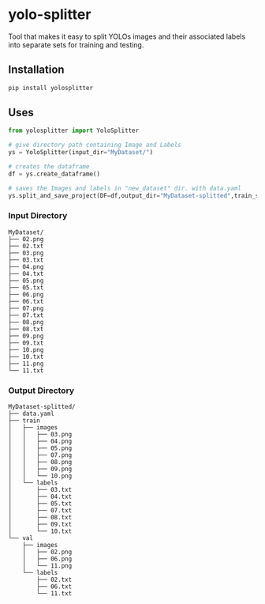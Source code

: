 # yolo-splitter
Tool that makes it easy to split YOLOs images and their associated labels into separate sets for training and testing.


## Installation
```bash
pip install yolosplitter
```

## Uses
```python
from yolosplitter import YoloSplitter

# give directory path containing Image and Labels
ys = YoloSplitter(input_dir="MyDataset/")

# creates the dataframe
df = ys.create_dataframe()

# saves the Images and labels in "new_dataset" dir. with data.yaml
ys.split_and_save_project(DF=df,output_dir="MyDataset-splitted",train_size=0.70)

```

### Input Directory
```
MyDataset/
├── 02.png
├── 02.txt
├── 03.png
├── 03.txt
├── 04.png
├── 04.txt
├── 05.png
├── 05.txt
├── 06.png
├── 06.txt
├── 07.png
├── 07.txt
├── 08.png
├── 08.txt
├── 09.png
├── 09.txt
├── 10.png
├── 10.txt
├── 11.png
└── 11.txt
```

### Output Directory
```
MyDataset-splitted/
├── data.yaml
├── train
│   ├── images
│   │   ├── 03.png
│   │   ├── 04.png
│   │   ├── 05.png
│   │   ├── 07.png
│   │   ├── 08.png
│   │   ├── 09.png
│   │   └── 10.png
│   └── labels
│       ├── 03.txt
│       ├── 04.txt
│       ├── 05.txt
│       ├── 07.txt
│       ├── 08.txt
│       ├── 09.txt
│       └── 10.txt
└── val
    ├── images
    │   ├── 02.png
    │   ├── 06.png
    │   └── 11.png
    └── labels
        ├── 02.txt
        ├── 06.txt
        └── 11.txt
```
